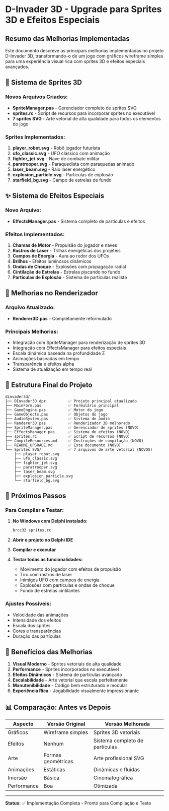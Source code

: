 # D-Invader 3D - Upgrade para Sprites 3D e Efeitos Especiais

## Resumo das Melhorias Implementadas

Este documento descreve as principais melhorias implementadas no projeto D-Invader 3D, transformando-o de um jogo com gráficos wireframe simples para uma experiência visual rica com sprites 3D e efeitos especiais avançados.

## 🎨 Sistema de Sprites 3D

### Novos Arquivos Criados:
- **SpriteManager.pas** - Gerenciador completo de sprites SVG
- **sprites.rc** - Script de recursos para incorporar sprites no executável
- **7 sprites SVG** - Arte vetorial de alta qualidade para todos os elementos do jogo

### Sprites Implementados:
1. **player_robot.svg** - Robô jogador futurista
2. **ufo_classic.svg** - UFO clássico com animação
3. **fighter_jet.svg** - Nave de combate militar
4. **paratrooper.svg** - Paraquedista com paraquedas animado
5. **laser_beam.svg** - Raio laser energético
6. **explosion_particle.svg** - Partículas de explosão
7. **starfield_bg.svg** - Campo de estrelas de fundo

## ✨ Sistema de Efeitos Especiais

### Novo Arquivo:
- **EffectsManager.pas** - Sistema completo de partículas e efeitos

### Efeitos Implementados:
1. **Chamas de Motor** - Propulsão do jogador e naves
2. **Rastros de Laser** - Trilhas energéticas dos projéteis
3. **Campos de Energia** - Aura ao redor dos UFOs
4. **Brilhos** - Efeitos luminosos dinâmicos
5. **Ondas de Choque** - Explosões com propagação radial
6. **Cintilação de Estrelas** - Estrelas piscando no fundo
7. **Partículas de Explosão** - Sistema de partículas realista

## 🔧 Melhorias no Renderizador

### Arquivo Atualizado:
- **Renderer3D.pas** - Completamente reformulado

### Principais Melhorias:
- Integração com SpriteManager para renderização de sprites 3D
- Integração com EffectsManager para efeitos especiais
- Escala dinâmica baseada na profundidade Z
- Animações baseadas em tempo
- Transparência e efeitos alpha
- Sistema de atualização em tempo real

## 📁 Estrutura Final do Projeto

```
dinvader3d/
├── DInvader3D.dpr          ✅ Projeto principal atualizado
├── MainForm.pas            ✅ Formulário principal
├── GameEngine.pas          ✅ Motor do jogo
├── GameObjects.pas         ✅ Objetos do jogo
├── AudioSystem.pas         ✅ Sistema de áudio
├── Renderer3D.pas          ✅ Renderizador 3D melhorado
├── SpriteManager.pas       ✅ Gerenciador de sprites (NOVO)
├── EffectsManager.pas      ✅ Sistema de efeitos (NOVO)
├── sprites.rc              ✅ Script de recursos (NOVO)
├── CompileResources.md     ✅ Instruções de compilação (NOVO)
├── README_UPGRADE.md       ✅ Este documento (NOVO)
└── Sprites SVG/            ✅ 7 arquivos de arte vetorial (NOVOS)
    ├── player_robot.svg
    ├── ufo_classic.svg
    ├── fighter_jet.svg
    ├── paratrooper.svg
    ├── laser_beam.svg
    ├── explosion_particle.svg
    └── starfield_bg.svg
```

## 🚀 Próximos Passos

### Para Compilar e Testar:

1. **No Windows com Delphi instalado:**
   ```cmd
   brcc32 sprites.rc
   ```

2. **Abrir o projeto no Delphi IDE**

3. **Compilar e executar**

4. **Testar todas as funcionalidades:**
   - Movimento do jogador com efeitos de propulsão
   - Tiro com rastros de laser
   - Inimigos UFO com campos de energia
   - Explosões com partículas e ondas de choque
   - Fundo de estrelas cintilantes

### Ajustes Possíveis:
- Velocidade das animações
- Intensidade dos efeitos
- Escala dos sprites
- Cores e transparências
- Duração das partículas

## 🎯 Benefícios das Melhorias

1. **Visual Moderno** - Sprites vetoriais de alta qualidade
2. **Performance** - Sprites incorporados no executável
3. **Efeitos Dinâmicos** - Sistema de partículas avançado
4. **Escalabilidade** - Arte vetorial que escala perfeitamente
5. **Manutenibilidade** - Código bem estruturado e modular
6. **Experiência Rica** - Jogabilidade visualmente impressionante

## 📊 Comparação: Antes vs Depois

| Aspecto | Versão Original | Versão Melhorada |
|---------|----------------|------------------|
| Gráficos | Wireframe simples | Sprites 3D vetoriais |
| Efeitos | Nenhum | Sistema completo de partículas |
| Arte | Formas geométricas | Arte profissional SVG |
| Animações | Estáticas | Dinâmicas e fluidas |
| Imersão | Básica | Cinematográfica |
| Performance | Boa | Otimizada |

---

**Status:** ✅ Implementação Completa - Pronto para Compilação e Teste